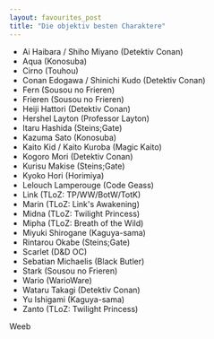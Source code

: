 ```yaml
---
layout: favourites_post
title: "Die objektiv besten Charaktere"
---
```


* Ai Haibara / Shiho Miyano (Detektiv Conan)
* Aqua (Konosuba)
* Cirno (Touhou)
* Conan Edogawa / Shinichi Kudo (Detektiv Conan)
* Fern (Sousou no Frieren)
* Frieren (Sousou no Frieren)
* Heiji Hattori (Detektiv Conan)
* Hershel Layton (Professor Layton)
* Itaru Hashida (Steins;Gate)
* Kazuma Sato (Konosuba)
* Kaito Kid / Kaito Kuroba (Magic Kaito)
* Kogoro Mori (Detektiv Conan)
* Kurisu Makise (Steins;Gate)
* Kyoko Hori (Horimiya)
* Lelouch Lamperouge (Code Geass)
* Link (TLoZ: TP/WW/BotW/TotK)
* Marin (TLoZ: Link's Awakening)
* Midna (TLoZ: Twilight Princess)
* Mipha (TLoZ: Breath of the Wild)
* Miyuki Shirogane (Kaguya-sama)
* Rintarou Okabe (Steins;Gate)
* Scarlet (D&D OC)
* Sebatian Michaelis (Black Butler)
* Stark (Sousou no Frieren)
* Wario (WarioWare)
* Wataru Takagi (Detektiv Conan)
* Yu Ishigami (Kaguya-sama)
* Zanto (TLoZ: Twilight Princess)

Weeb